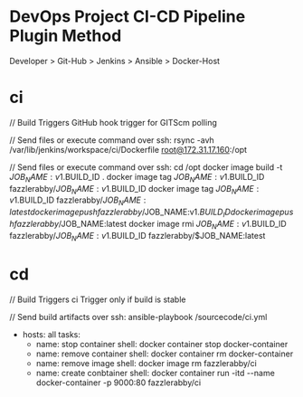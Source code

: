 # DevOps Project CI-CD Pipeline Plugin Method

Developer > Git-Hub > Jenkins > Ansible > Docker-Host

# ci

// Build Triggers
GitHub hook trigger for GITScm polling

// Send files or execute command over ssh:
rsync -avh /var/lib/jenkins/workspace/ci/Dockerfile root@172.31.17.160:/opt

// Send files or execute command over ssh:
cd /opt
docker image build -t $JOB_NAME:v1.$BUILD_ID .
docker image tag $JOB_NAME:v1.$BUILD_ID fazzlerabby/$JOB_NAME:v1.$BUILD_ID
docker image tag $JOB_NAME:v1.$BUILD_ID fazzlerabby/$JOB_NAME:latest
docker image push fazzlerabby/$JOB_NAME:v1.$BUILD_ID
docker image push fazzlerabby/$JOB_NAME:latest
docker image rmi  $JOB_NAME:v1.$BUILD_ID  fazzlerabby/$JOB_NAME:v1.$BUILD_ID  fazzlerabby/$JOB_NAME:latest

# cd

// Build Triggers
ci
Trigger only if build is stable

// Send build artifacts over ssh:
ansible-playbook  /sourcecode/ci.yml

- hosts: all
  tasks:
    - name: stop container
      shell: docker container stop docker-container
    - name: remove container
      shell: docker container rm docker-container
    - name: remove image
      shell: docker image rm fazzlerabby/ci
    - name: create conbtainer
      shell: docker container run -itd --name docker-container -p 9000:80 fazzlerabby/ci
